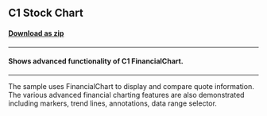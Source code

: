 ## C1 Stock Chart
#### [Download as zip](https://grapecity.github.io/DownGit/#/home?url=https://github.com/GrapeCity/ComponentOne-WPF-Samples/tree/master/NET_4.6.2/C1.WPF.FlexChart/CS/StockChart/StockChart)
____
#### Shows advanced functionality of C1 FinancialChart.
____
The sample uses FinancialChart to display and compare quote information.   
The various advanced financial charting features are also demonstrated including
markers, trend lines, annotations, data range selector.  
